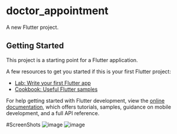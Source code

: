 # doctor_appointment

A new Flutter project.

## Getting Started

This project is a starting point for a Flutter application.

A few resources to get you started if this is your first Flutter project:

- [Lab: Write your first Flutter app](https://docs.flutter.dev/get-started/codelab)
- [Cookbook: Useful Flutter samples](https://docs.flutter.dev/cookbook)

For help getting started with Flutter development, view the
[online documentation](https://docs.flutter.dev/), which offers tutorials,
samples, guidance on mobile development, and a full API reference.

#ScreenShots
![image](https://user-images.githubusercontent.com/23151871/230890008-5d20b16d-e5d2-4a63-96c4-bf7ff20706d6.png)
![image](https://user-images.githubusercontent.com/23151871/230890487-a35e2b5c-ad90-49e9-b7fa-718a9b222539.png)

